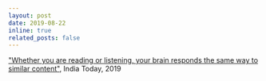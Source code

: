 ```yaml
---
layout: post
date: 2019-08-22
inline: true
related_posts: false
---
```

<a href="https://www.indiatoday.in/education-today/latest-studies/story/whether-you-are-reading-or-listening-your-brain-responds-the-same-way-to-similar-content-1590341-2019-08-22" target="_blank" rel="noopener noreferrer">"Whether you are reading or listening, your brain responds the same way to similar content"</a>, India Today, 2019
